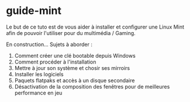 # guide-mint

Le but de ce tuto est de vous aider à installer et configurer une Linux Mint afin de pouvoir l'utiliser pour du multimédia / Gaming.

En construction... Sujets à aborder :

1. Comment créer une clé bootable depuis Windows
2. Comment procéder à l'installation
3. Mettre à jour son système et chosir ses mirroirs
4. Installer les logiciels
5. Paquets flatpaks et accès à un disque secondaire
6. Désactivation de la composition des fenêtres pour de meilleures performance en jeu
